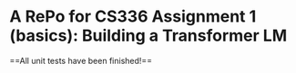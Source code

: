 # A RePo for CS336 Assignment 1 (basics): Building a Transformer LM
==All unit tests have been finished!==

